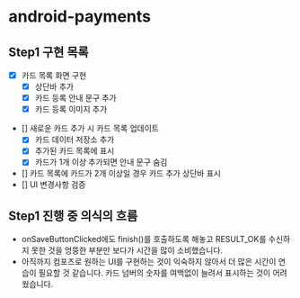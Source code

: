 # android-payments

## Step1 구현 목록

- [x] 카드 목록 화면 구현
    - [x] 상단바 추가
    - [x] 카드 등록 안내 문구 추가
    - [x] 카드 등록 이미지 추가
- [] 새로운 카드 추가 시 카드 목록 업데이트
    - [X] 카드 데이터 저장소 추가
    - [x] 추가된 카드 목록에 표시
    - [x] 카드가 1개 이상 추가되면 안내 문구 숨김
- [] 카드 목록에 카드가 2개 이상일 경우 카드 추가 상단바 표시
- [] UI 변경사항 검증

## Step1 진행 중 의식의 흐름

- onSaveButtonClicked에도 finish()를 호출하도록 해놓고 RESULT_OK를 수신하지 못한 것을 엉뚱한 부분만 보다가 시간을 많이 소비했습니다.
- 아직까지 컴포즈로 원하는 UI를 구현하는 것이 익숙하지 않아서 더 많은 시간이 연습이 필요할 것 같습니다. 카드 넘버의 숫자를 여백없이 늘려서 표시하는 것이 어려웠습니다.
